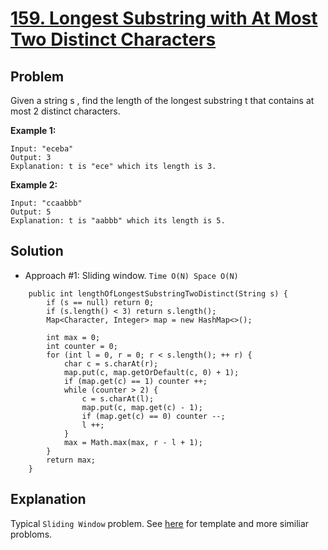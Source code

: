 # <a href='https://leetcode.com/problems/longest-substring-with-at-most-two-distinct-characters/'>159. Longest Substring with At Most Two Distinct Characters</a>

## Problem
Given a string s , find the length of the longest substring t  that contains at most 2 distinct characters.

<strong>Example 1:</strong>
```
Input: "eceba"
Output: 3
Explanation: t is "ece" which its length is 3.
```

<strong>Example 2:</strong>
```
Input: "ccaabbb"
Output: 5
Explanation: t is "aabbb" which its length is 5.
```

## Solution
- Approach #1: Sliding window. ```Time O(N) Space O(N)```
```
    public int lengthOfLongestSubstringTwoDistinct(String s) {
        if (s == null) return 0;
        if (s.length() < 3) return s.length();
        Map<Character, Integer> map = new HashMap<>();

        int max = 0;
        int counter = 0;
        for (int l = 0, r = 0; r < s.length(); ++ r) {
            char c = s.charAt(r);
            map.put(c, map.getOrDefault(c, 0) + 1);
            if (map.get(c) == 1) counter ++;
            while (counter > 2) {
                c = s.charAt(l);
                map.put(c, map.get(c) - 1);
                if (map.get(c) == 0) counter --;
                l ++;
            }
            max = Math.max(max, r - l + 1);
        }
        return max;
    }
```

## Explanation
Typical ```Sliding Window``` problem. See <a href='https://github.com/DongZhuoran/LeetCode/blob/master/Sliding%20Window%20algorithm%20template.md'>here</a> for template and more similiar probloms.
